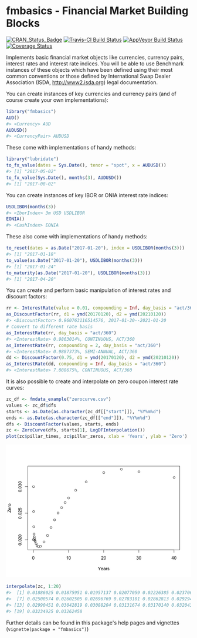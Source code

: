 
<!-- README.md is generated from README.Rmd. Please edit that file -->
fmbasics - Financial Market Building Blocks
===========================================

[![CRAN\_Status\_Badge](http://www.r-pkg.org/badges/version/fmbasics)](https://cran.r-project.org/package=fmbasics) [![Travis-CI Build Status](https://travis-ci.org/imanuelcostigan/fmbasics.svg?branch=master)](https://travis-ci.org/imanuelcostigan/fmbasics) [![AppVeyor Build Status](https://ci.appveyor.com/api/projects/status/github/imanuelcostigan/fmbasics?branch=master&svg=true)](https://ci.appveyor.com/project/imanuelcostigan/fmbasics) [![Coverage Status](https://img.shields.io/codecov/c/github/imanuelcostigan/fmbasics/master.svg)](https://codecov.io/github/imanuelcostigan/fmbasics?branch=master)

Implements basic financial market objects like currencies, currency pairs, interest rates and interest rate indices. You will be able to use Benchmark instances of these objects which have been defined using their most common conventions or those defined by International Swap Dealer Association (ISDA, <http://www2.isda.org>) legal documentation.

You can create instances of key currencies and currency pairs (and of course create your own implementations):

``` r
library("fmbasics")
AUD()
#> <Currency> AUD
AUDUSD()
#> <CurrencyPair> AUDUSD
```

These come with implementations of handy methods:

``` r
library("lubridate")
to_fx_value(dates = Sys.Date(), tenor = "spot", x = AUDUSD())
#> [1] "2017-05-02"
to_fx_value(Sys.Date(), months(3), AUDUSD())
#> [1] "2017-08-02"
```

You can create instances of key IBOR or ONIA interest rate indices:

``` r
USDLIBOR(months(3))
#> <IborIndex> 3m USD USDLIBOR
EONIA()
#> <CashIndex> EONIA
```

These also come with implementations of handy methods:

``` r
to_reset(dates = as.Date("2017-01-20"), index = USDLIBOR(months(3)))
#> [1] "2017-01-18"
to_value(as.Date("2017-01-20"), USDLIBOR(months(3)))
#> [1] "2017-01-24"
to_maturity(as.Date("2017-01-20"), USDLIBOR(months(3)))
#> [1] "2017-04-20"
```

You can create and perform basic manipulation of interest rates and discount factors:

``` r
rr <- InterestRate(value = 0.01, compounding = Inf, day_basis = "act/365")
as_DiscountFactor(rr, d1 = ymd(20170120), d2 = ymd(20210120))
#> <DiscountFactor> 0.960763116514576, 2017-01-20--2021-01-20
# Convert to different rate basis
as_InterestRate(rr, day_basis = "act/360")
#> <InterestRate> 0.9863014%, CONTINUOUS, ACT/360
as_InterestRate(rr, compounding = 2, day_basis = "act/360")
#> <InterestRate> 0.9887373%, SEMI-ANNUAL, ACT/360
dd <- DiscountFactor(0.75, d1 = ymd(20170120), d2 = ymd(20210120))
as_InterestRate(dd, compounding = Inf, day_basis = "act/360")
#> <InterestRate> 7.088675%, CONTINUOUS, ACT/360
```

It is also possible to create and interpolate on zero coupon interest rate curves:

``` r
zc_df <- fmdata_example("zerocurve.csv")
values <- zc_df$dfs
starts <- as.Date(as.character(zc_df[["start"]]), "%Y%m%d")
ends <- as.Date(as.character(zc_df[["end"]]), "%Y%m%d")
dfs <- DiscountFactor(values, starts, ends)
zc <- ZeroCurve(dfs, starts[1], LogDFInterpolation())
plot(zc$pillar_times, zc$pillar_zeros, xlab = 'Years', ylab = 'Zero')
```

![](inst/README-unnamed-chunk-7-1.png)

``` r
interpolate(zc, 1:20)
#>  [1] 0.01886025 0.01875951 0.01957137 0.02077059 0.02226385 0.02370676
#>  [7] 0.02500574 0.02602505 0.02696769 0.02783101 0.02862813 0.02929467
#> [13] 0.02990451 0.03042819 0.03088204 0.03131674 0.03170140 0.03204332
#> [19] 0.03234925 0.03262458
```

Further details can be found in this package's help pages and vignettes (`vignette(package = "fmbasics")`)
